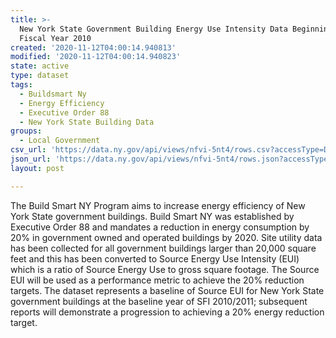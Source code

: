 ```yaml
---
title: >-
  New York State Government Building Energy Use Intensity Data Beginning State
  Fiscal Year 2010
created: '2020-11-12T04:00:14.940813'
modified: '2020-11-12T04:00:14.940823'
state: active
type: dataset
tags:
  - Buildsmart Ny
  - Energy Efficiency
  - Executive Order 88
  - New York State Building Data
groups:
  - Local Government
csv_url: 'https://data.ny.gov/api/views/nfvi-5nt4/rows.csv?accessType=DOWNLOAD'
json_url: 'https://data.ny.gov/api/views/nfvi-5nt4/rows.json?accessType=DOWNLOAD'
layout: post

---
```

The Build Smart NY Program aims to increase energy efficiency of New York State government buildings. Build Smart NY was established by Executive Order 88 and mandates a reduction in energy consumption by 20% in government owned and operated buildings by 2020. Site utility data has been collected for all government buildings larger than 20,000 square feet and this has been converted to Source Energy Use Intensity (EUI) which is a ratio of Source Energy Use to gross square footage.  The Source EUI will be used as a performance metric to achieve the 20% reduction targets. The dataset represents a baseline of Source EUI for New York State government buildings at the baseline year of SFI 2010/2011; subsequent reports will demonstrate a progression to achieving a 20% energy reduction target.
